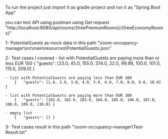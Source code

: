 To run the project just import it as gradle project and run it as "Spring Boot App"

you can test API using postman using Get request "http://localhost:8080/api/rooms/{freePremiumRooms}/{freeEconomyRooms}" 

1- PotentialGuests as mock data in this path "\room-occupancy-manager\src\main\resources\PotentialGuests.json"

2- Test cases I covered 
	- list with PotentialGuests are paying more than or less EUR 100
		{	"guests": [23.0, 45.0, 155.0, 374.0, 22.0, 99.99, 100.0, 101.0, 115.0, 209.0] }
		
	- list with PotentialGuests are paying less than EUR 100
		{	"guests": [1.0, 2.0, 3.0, 4.0, 5.0, 6.0, 7.0, 8.0, 9.0, 10.0] }
		
	- list with PotentialGuests are paying more than EUR 100	
		{	"guests": [101.0, 102.0, 103.0, 104.0, 105.0, 106.0, 107.0, 108.0, 109.0, 110.0] }
		
	- empty list
		{	"guests": [] }	
		
3- Test cases result in this path "\room-occupancy-manager\Test-Result.txt"		